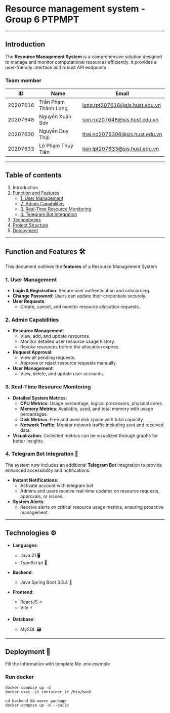 # Resource management system - Group 6 PTPMPT
---
## Introduction
The **Resource Management System** is a comprehensive solution designed to manage and monitor computational resources efficiently. It provides a user-friendly interface and robust API endpoints

### Team member
ID| Name | Email |
--- | --- | --- |
20207616 | Trần Phạm Thành Long | long.tpt207616@sis.hust.edu.vn|
20207648 | Nguyễn Xuân Sơn | son.nx207648@sis.hust.edu.vn|
20207630 | Nguyễn Duy Thái| thai.nd2076306@sis.hust.edu.vn|
20207633 | Lê Phạm Thuỷ Tiên | tien.lpt207633@sis.hust.edu.vn|
---
## Table of contents
1. Introduction
2. [Function and Features](#function-and-features)  
   - [1. User Management](#1-user-management)  
   - [2. Admin Capabilities](#2-admin-capabilities)  
   - [3. Real-Time Resource Monitoring](#3-real-time-resource-monitoring)  
   - [4. Telegram Bot Integration](#4-telegram-bot-integration)  
3. [Technologies](#technologies)   
4. [Project Structure](#project-structure)  
5. [Deployment](#deployment)  

---
## Function and Features 🛠️
This document outlines the **features** of a Resource Management System
### **1. User Management**  
- **Login & Registration**: Secure user authentication and onboarding.  
- **Change Password**: Users can update their credentials securely.  
- **User Requests**:  
   - Create, cancel, and monitor resource allocation requests.  

### **2. Admin Capabilities**  
- **Resource Management**:  
   - View, add, and update resources.  
   - Monitor detailed user resource usage history.  
   - Revoke resources before the allocation expires.  
- **Request Approval**:  
   - View all pending requests.  
   - Approve or reject resource requests manually.  
- **User Management**:  
   - View, delete, and update user accounts.

### **3. Real-Time Resource Monitoring**  
- **Detailed System Metrics**:  
   - **CPU Metrics**: Usage percentage, logical processors, physical cores.  
   - **Memory Metrics**: Available, used, and total memory with usage percentages.  
   - **Disk Metrics**: Free and used disk space with total capacity.  
   - **Network Traffic**: Monitor network traffic including sent and received data.  
- **Visualization**: Collected metrics can be visualized through graphs for better insights.

### **4. Telegram Bot Integration** 🚀  
The system now includes an additional **Telegram Bot** integration to provide enhanced accessibility and notifications:  
- **Instant Notifications**:  
   - Activate account with telegram bot
   - Admins and users receive real-time updates on resource requests, approvals, or issues.  
- **System Alerts**:  
   - Receive alerts on critical resource usage metrics, ensuring proactive management.  
---

## Technologies ⚙️
- **Languages**:  
  - Java 21 🖥️  
  - TypeScript 📜
  
- **Backend**:  
  - Java Spring Boot 3.3.4 🚀
  
- **Frontend**:  
  - ReactJS ⚛️  
  - Vite ⚡️

- **Database**:  
  - MySQL 🗃️
---
## Deployment 🚀
Fill the information with template file .env.example
### Run docker
```
docker compose up -d
docker exec -it container_id /bin/bash
```
```
cd backend && maven package
docker-compose up -d --build
```
